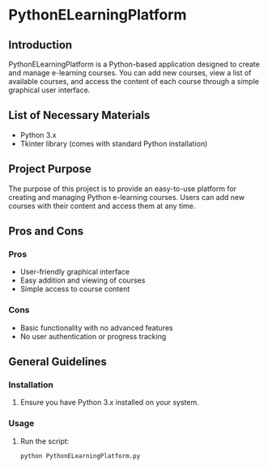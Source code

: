 # PythonELearningPlatform

## Introduction
PythonELearningPlatform is a Python-based application designed to create and manage e-learning courses. You can add new courses, view a list of available courses, and access the content of each course through a simple graphical user interface.

## List of Necessary Materials
- Python 3.x
- Tkinter library (comes with standard Python installation)

## Project Purpose
The purpose of this project is to provide an easy-to-use platform for creating and managing Python e-learning courses. Users can add new courses with their content and access them at any time.

## Pros and Cons
### Pros
- User-friendly graphical interface
- Easy addition and viewing of courses
- Simple access to course content

### Cons
- Basic functionality with no advanced features
- No user authentication or progress tracking

## General Guidelines
### Installation
1. Ensure you have Python 3.x installed on your system.

### Usage
1. Run the script:
   ```sh
   python PythonELearningPlatform.py
